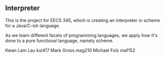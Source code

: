 ## Interpreter

This is the project for EECS 345, which is creating an interpreter in scheme for a Java/C-ish language.

As we learn different facets of programming languages, we apply how it's done to a pure functional language, namely scheme.

Kwan Lam Lau kxl417
Mark Gross mag210
Michael Folz maf152

